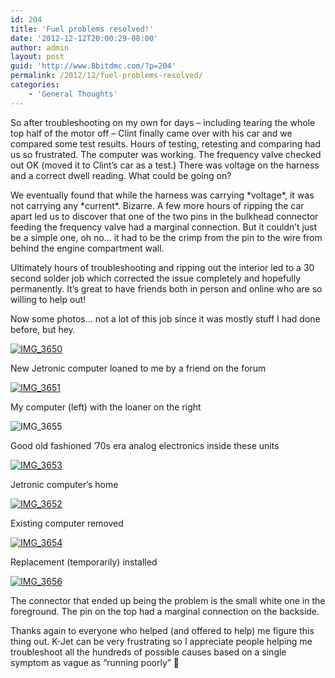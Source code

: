 ```yaml
---
id: 204
title: 'Fuel problems resolved!'
date: '2012-12-12T20:00:29-08:00'
author: admin
layout: post
guid: 'http://www.8bitdmc.com/?p=204'
permalink: /2012/12/fuel-problems-resolved/
categories:
    - 'General Thoughts'
---
```


So after troubleshooting on my own for days – including tearing the whole top half of the motor off – Clint finally came over with his car and we compared some test results. Hours of testing, retesting and comparing had us so frustrated. The computer was working. The frequency valve checked out OK (moved it to Clint’s car as a test.) There was voltage on the harness and a correct dwell reading. What could be going on?

We eventually found that while the harness was carrying \*voltage\*, it was not carrying any \*current\*. Bizarre. A few more hours of ripping the car apart led us to discover that one of the two pins in the bulkhead connector feeding the frequency valve had a marginal connection. But it couldn’t just be a simple one, oh no… it had to be the crimp from the pin to the wire from behind the engine compartment wall.

Ultimately hours of troubleshooting and ripping out the interior led to a 30 second solder job which corrected the issue completely and hopefully permanently. It’s great to have friends both in person and online who are so willing to help out!

Now some photos… not a lot of this job since it was mostly stuff I had done before, but hey.

[![](https://www.8bitdmc.com/wp-content/uploads/2012/12/IMG_3650-300x225.jpg "IMG_3650")](https://www.8bitdmc.com/wp-content/uploads/2012/12/IMG_3650.jpg)

New Jetronic computer loaned to me by a friend on the forum

[![](https://www.8bitdmc.com/wp-content/uploads/2012/12/IMG_3651-300x225.jpg "IMG_3651")](https://www.8bitdmc.com/wp-content/uploads/2012/12/IMG_3651.jpg)

My computer (left) with the loaner on the right

![](https://www.8bitdmc.com/wp-content/uploads/2012/12/IMG_3655-300x225.jpg "IMG_3655")

Good old fashioned ’70s era analog electronics inside these units

[![](https://www.8bitdmc.com/wp-content/uploads/2012/12/IMG_3653-300x225.jpg "IMG_3653")](https://www.8bitdmc.com/wp-content/uploads/2012/12/IMG_3653.jpg)

Jetronic computer’s home

[![](https://www.8bitdmc.com/wp-content/uploads/2012/12/IMG_3652-300x225.jpg "IMG_3652")](https://www.8bitdmc.com/wp-content/uploads/2012/12/IMG_3652.jpg)

Existing computer removed

[![](https://www.8bitdmc.com/wp-content/uploads/2012/12/IMG_3654-300x225.jpg "IMG_3654")](https://www.8bitdmc.com/wp-content/uploads/2012/12/IMG_3654.jpg)

Replacement (temporarily) installed

[![](https://www.8bitdmc.com/wp-content/uploads/2012/12/IMG_3656-300x225.jpg "IMG_3656")](https://www.8bitdmc.com/wp-content/uploads/2012/12/IMG_3656.jpg)

The connector that ended up being the problem is the small white one in the foreground. The pin on the top had a marginal connection on the backside.

Thanks again to everyone who helped (and offered to help) me figure this thing out. K-Jet can be very frustrating so I appreciate people helping me troubleshoot all the hundreds of possible causes based on a single symptom as vague as “running poorly” 🙂